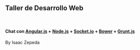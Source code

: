 
## Taller de Desarrollo Web

&nbsp;
#### Chat con [Angular.js](http://angularjs.org/) + [Node.js](http://angularjs.org/) + [Socket.io](http://socket.io/) + [Bower](http://bower.io/) + [Grunt.js](http://gruntjs.com/)

By Isaac Zepeda